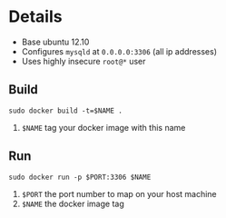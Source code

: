 # Details

  * Base ubuntu 12.10
  * Configures `mysqld` at `0.0.0.0:3306` (all ip addresses)
  * Uses highly insecure `root@*` user

## Build

```
sudo docker build -t=$NAME .
```

  1. `$NAME` tag your docker image with this name

## Run

```
sudo docker run -p $PORT:3306 $NAME
```

  1. `$PORT` the port number to map on your host machine
  2. `$NAME` the docker image tag
